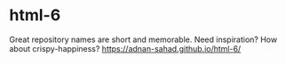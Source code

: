 # html-6
Great repository names are short and memorable. Need inspiration? How about crispy-happiness?
https://adnan-sahad.github.io/html-6/
